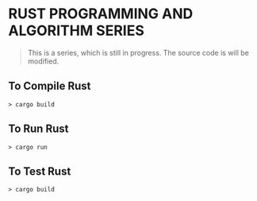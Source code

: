 # RUST PROGRAMMING AND ALGORITHM SERIES

> This is a series, which is still in progress. The source code is will be modified.

## To Compile Rust

`> cargo build`

## To Run Rust

`> cargo run`

## To Test Rust

`> cargo build`

